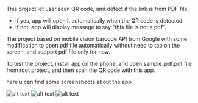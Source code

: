 This project let user scan QR code, and detect if the link is from PDF file,

- if yes, app will open it automatically when the QR code is detected
- if not, app will display message to say "this file is not a pdf".

The project based on mobile vision barcode API from Google with some modification to open pdf file automatically without need to tap on the screen, and 
support pdf file only for now.

To test the project, install app on the phone, and open sample_pdf.pdf file from root project, and then scan the QR code with this app.


here u can find some screenshoots about the app

![alt text](https://github.com/boblinux/AndroidBarCodeReader/blob/master/capture2.jpg)
![alt text](https://github.com/boblinux/AndroidBarCodeReader/blob/master/capture1.jpg)
![alt text](https://github.com/boblinux/AndroidBarCodeReader/blob/master/capture3.jpg)
